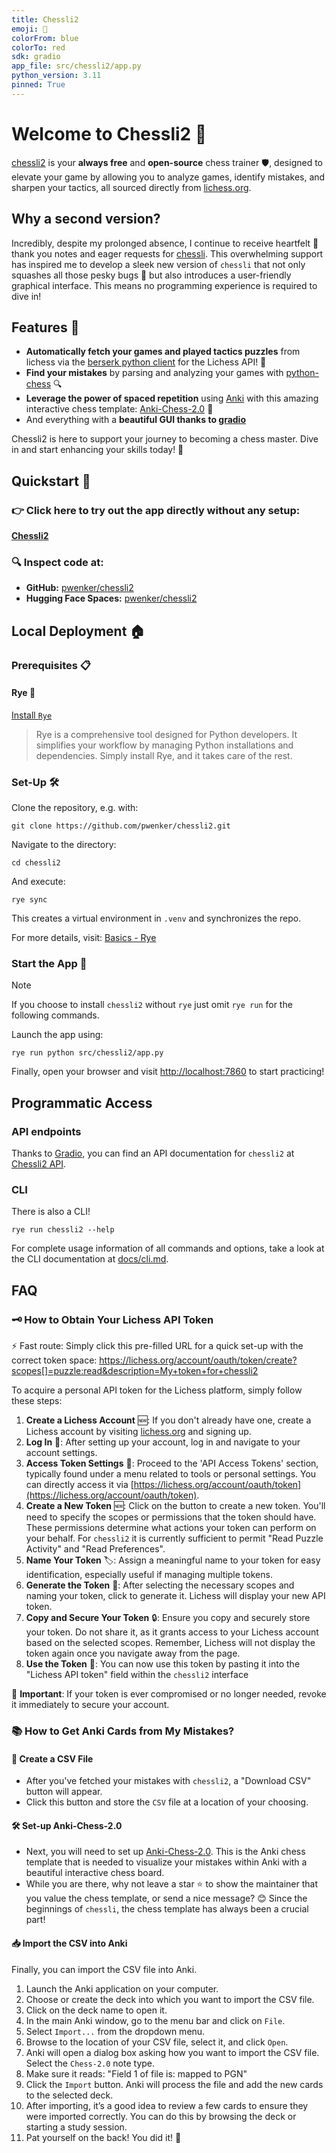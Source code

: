 ```yaml
---
title: Chessli2
emoji: 🏰
colorFrom: blue
colorTo: red
sdk: gradio
app_file: src/chessli2/app.py
python_version: 3.11
pinned: True
---
```



# Welcome to Chessli2 🏰

[chessli2](https://github.com/pwenker/chessli2) is your **always free** and **open-source** chess trainer 🛡️, designed to elevate your game by allowing you to analyze games, identify mistakes, and sharpen your tactics, all sourced directly from [lichess.org](https://lichess.org/).

## Why a second version?

Incredibly, despite my prolonged absence, I continue to receive heartfelt 💌 thank you notes and eager requests for [chessli](https://github.com/pwenker/chessli). 
This overwhelming support has inspired me to develop a sleek new version of `chessli` that not only squashes all those pesky bugs 🐛 but also introduces a user-friendly graphical interface. This means no programming experience is required to dive in!

## Features 🌟

- **Automatically fetch your games and played tactics puzzles** from lichess via the [berserk python client](https://github.com/lichess-org/berserk) for the Lichess API! 🔄
- **Find your mistakes** by parsing and analyzing your games with [python-chess](https://github.com/niklasf/python-chess) 🔍
- **Leverage the power of spaced repetition** using [Anki](https://apps.ankiweb.net/) with this amazing interactive chess template: [Anki-Chess-2.0](https://github.com/TowelSniffer/Anki-Chess-2.0) 🧠
- And everything with a **beautiful GUI thanks to [gradio](https://www.gradio.app/)**

Chessli2 is here to support your journey to becoming a chess master. Dive in and start enhancing your skills today! 🚀

## Quickstart 🚀

### 👉 Click here to try out the app directly without any setup:
[**Chessli2**](https://pwenker-chessli2.hf.space/)

### 🔍 Inspect code at:
- **GitHub:** [pwenker/chessli2](https://github.com/pwenker/chessli2)
- **Hugging Face Spaces:** [pwenker/chessli2](https://huggingface.co/spaces/pwenker/chessli2)


## Local Deployment 🏠

### Prerequisites 📋

#### Rye 🌾
[Install `Rye`](https://rye-up.com/guide/installation/#installing-rye)
> Rye is a comprehensive tool designed for Python developers. It simplifies your workflow by managing Python installations and dependencies. Simply install Rye, and it takes care of the rest.

### Set-Up 🛠️

Clone the repository, e.g. with:
```
git clone https://github.com/pwenker/chessli2.git
```
Navigate to the directory:
```
cd chessli2
```
And execute:
```
rye sync
```
This creates a virtual environment in `.venv` and synchronizes the repo.

For more details, visit: [Basics - Rye](https://rye-up.com/guide/basics/)

### Start the App 🌟

> [!NOTE]  
> If you choose to install `chessli2` without `rye` just omit `rye run` for the following commands.

Launch the app using:
```
rye run python src/chessli2/app.py
```

Finally, open your browser and visit [http://localhost:7860](http://localhost:7860/) to start practicing!


## Programmatic Access

### API endpoints
Thanks to [Gradio](https://www.gradio.app/), you can find an API documentation for `chessli2` at [Chessli2 API](https://pwenker-chessli2.hf.space/?view=api).

### CLI

There is also a CLI! 
```
rye run chessli2 --help
```

For complete usage information of all commands and options, take a look at the CLI documentation at [docs/cli.md](docs/cli.md).

## FAQ

### 🗝️ How to Obtain Your Lichess API Token

:zap: Fast route: Simply click this pre-filled URL for a quick set-up with the correct token space: https://lichess.org/account/oauth/token/create?scopes[]=puzzle:read&description=My+token+for+chessli2

To acquire a personal API token for the Lichess platform, simply follow these steps:

1. **Create a Lichess Account** 🆕: If you don't already have one, create a Lichess account by visiting [lichess.org](https://lichess.org) and signing up.
2. **Log In** 🔑: After setting up your account, log in and navigate to your account settings.
3. **Access Token Settings** 🔧: Proceed to the 'API Access Tokens' section, typically found under a menu related to tools or personal settings. You can directly access it via [https://lichess.org/account/oauth/token](https://lichess.org/account/oauth/token).
4. **Create a New Token** 🆕: Click on the button to create a new token. You'll need to specify the scopes or permissions that the token should have. These permissions determine what actions your token can perform on your behalf. For `chessli2` it is currently sufficient to permit "Read Puzzle Activity" and "Read Preferences".
5. **Name Your Token** 🏷️: Assign a meaningful name to your token for easy identification, especially useful if managing multiple tokens.
6. **Generate the Token** 🔄: After selecting the necessary scopes and naming your token, click to generate it. Lichess will display your new API token.
7. **Copy and Secure Your Token** 🔒: Ensure you copy and securely store your token. Do not share it, as it grants access to your Lichess account based on the selected scopes. Remember, Lichess will not display the token again once you navigate away from the page.
8. **Use the Token** 🚀: You can now use this token by pasting it into the "Lichess API token" field within the `chessli2` interface

🚨 **Important**: If your token is ever compromised or no longer needed, revoke it immediately to secure your account.

### 📚 How to Get Anki Cards from My Mistakes?

#### 📄 Create a CSV File
- After you've fetched your mistakes with `chessli2`, a "Download CSV" button will appear.  
- Click this button and store the `CSV` file at a location of your choosing.

#### 🛠 Set-up Anki-Chess-2.0
- Next, you will need to set up [Anki-Chess-2.0](https://github.com/TowelSniffer/Anki-Chess-2.0). This is the Anki chess template that is needed to visualize your mistakes within Anki with a beautiful interactive chess board.
- While you are there, why not leave a star ⭐ to show the maintainer that you value the chess template, or send a nice message? 😊 Since the beginnings of `chessli`, the chess template has always been a crucial part!

#### 📥 Import the CSV into Anki

Finally, you can import the CSV file into Anki.

1. Launch the Anki application on your computer.
2. Choose or create the deck into which you want to import the CSV file.
3. Click on the deck name to open it.
4. In the main Anki window, go to the menu bar and click on `File`.
5. Select `Import...` from the dropdown menu.
6. Browse to the location of your CSV file, select it, and click `Open`.
7. Anki will open a dialog box asking how you want to import the CSV file. Select the `Chess-2.0` note type.
8. Make sure it reads: "Field 1 of file is: mapped to PGN" 
9. Click the `Import` button. Anki will process the file and add the new cards to the selected deck.
10. After importing, it’s a good idea to review a few cards to ensure they were imported correctly. You can do this by browsing the deck or starting a study session.
11. Pat yourself on the back! You did it! 🎉
